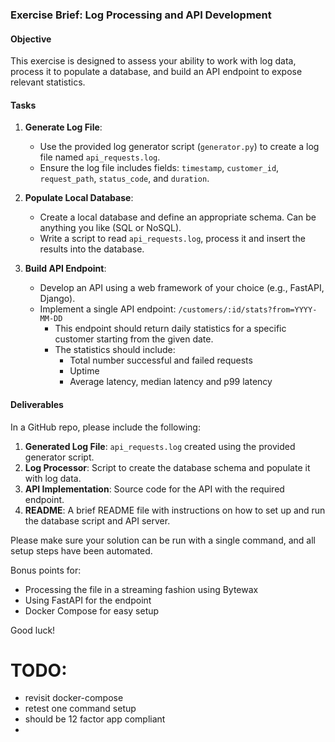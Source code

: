 ### Exercise Brief: Log Processing and API Development

#### Objective

This exercise is designed to assess your ability to work with log data, process it to populate a database, and build an API endpoint to expose relevant statistics.

#### Tasks

1. **Generate Log File**:
   - Use the provided log generator script (`generator.py`) to create a log file named `api_requests.log`.
   - Ensure the log file includes fields: `timestamp`, `customer_id`, `request_path`, `status_code`, and `duration`.

2. **Populate Local Database**:
   - Create a local database and define an appropriate schema. Can be anything you like (SQL or NoSQL).
   - Write a script to read `api_requests.log`, process it and insert the results into the database.

3. **Build API Endpoint**:
   - Develop an API using a web framework of your choice (e.g., FastAPI, Django).
   - Implement a single API endpoint: `/customers/:id/stats?from=YYYY-MM-DD`
     - This endpoint should return daily statistics for a specific customer starting from the given date.
     - The statistics should include:
        - Total number successful and failed requests
        - Uptime
        - Average latency, median latency and p99 latency

#### Deliverables

In a GitHub repo, please include the following:

1. **Generated Log File**: `api_requests.log` created using the provided generator script.
2. **Log Processor**: Script to create the database schema and populate it with log data.
3. **API Implementation**: Source code for the API with the required endpoint.
4. **README**: A brief README file with instructions on how to set up and run the database script and API server.

Please make sure your solution can be run with a single command, and all setup steps have been automated.

Bonus points for:
- Processing the file in a streaming fashion using Bytewax
- Using FastAPI for the endpoint
- Docker Compose for easy setup

Good luck!


# TODO:
- revisit docker-compose
- retest one command setup
- should be 12 factor app compliant
- 